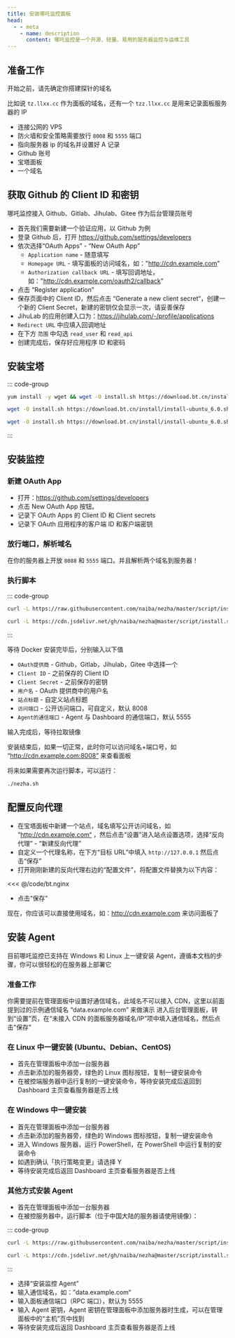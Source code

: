 ```yaml
---
title: 安装哪吒监控面板
head:
  - - meta
    - name: description
      content: 哪吒监控是一个开源、轻量、易用的服务器监控与运维工具
---
```


## 准备工作

开始之前，请先确定你搭建探针的域名

比如说 `tz.llxx.cc` 作为面板的域名，还有一个 `tzz.llxx.cc` 是用来记录面板服务器的 IP

- 连接公网的 VPS
- 防火墙和安全策略需要放行 `8008` 和 `5555` 端口
- 指向服务器 ip 的域名并设置好 A 记录
- Github 账号
- 宝塔面板
- 一个域名

<Links :items="[
{ name: 'GitHub项目 - 哪吒监控', desc:'开源、轻量、易用的服务器监控与运维工具',  image:'https://nezha.wiki/logo.png',link: 'https://github.com/naiba/nezha' },
{ name: '官方WiKi - 哪吒监控', desc:'开源、轻量、易用的服务器监控与运维工具',  image:'https://nezha.wiki/logo.png',link: 'https://nezha.wiki/' },
]" />

## 获取 Github 的 Client ID 和密钥

哪吒监控接入 Github、Gitlab、Jihulab、Gitee 作为后台管理员账号

- 首先我们需要新建一个验证应用，以 Github 为例
- 登录 Github 后，打开 <https://github.com/settings/developers>
- 依次选择“OAuth Apps” - “New OAuth App”
  - `Application name` - 随意填写
  - `Homepage URL` - 填写面板的访问域名，如："<http://cdn.example.com>"
  - `Authorization callback URL` - 填写回调地址，如："<http://cdn.example.com/oauth2/callback>"
- 点击 “Register application”
- 保存页面中的 Client ID，然后点击 “Generate a new client secret“，创建一个新的 Client Secret，新建的密钥仅会显示一次，请妥善保存
- JihuLab 的应用创建入口为：https://jihulab.com/-/profile/applications
- `Redirect URL` 中应填入回调地址
- 在下方 `范围` 中勾选 `read_user` 和 `read_api`
- 创建完成后，保存好应用程序 ID 和密码

## 安装宝塔

::: code-group

```sh [Centos]
yum install -y wget && wget -O install.sh https://download.bt.cn/install/install_6.0.sh && sh install.sh ed8484bec
```

```sh [Ubuntu/Deepin]
wget -O install.sh https://download.bt.cn/install/install-ubuntu_6.0.sh && sudo bash install.sh ed8484bec
```

```sh [Debian]
wget -O install.sh https://download.bt.cn/install/install-ubuntu_6.0.sh && bash install.sh ed8484bec
```

:::

## 安装监控

### 新建 OAuth App

- 打开：https://github.com/settings/developers
- 点击 New OAuth App 按钮。
- 记录下 OAuth Apps 的 Client ID 和 Client secrets
- 记录下 OAuth 应用程序的客户端 ID 和客户端密钥

### 放行端口，解析域名

在你的服务器上开放 `8088` 和 `5555` 端口。并且解析两个域名到服务器！

### 执行脚本

::: code-group

```sh [国外机]
curl -L https://raw.githubusercontent.com/naiba/nezha/master/script/install.sh  -o nezha.sh && chmod +x nezha.sh && sudo ./nezha.sh
```

```sh [国内机]
curl -L https://cdn.jsdelivr.net/gh/naiba/nezha@master/script/install.sh -o nezha.sh && chmod +x nezha.sh && sudo CN=true ./nezha.sh
```

:::

等待 Docker 安装完毕后，分别输入以下值

- `OAuth提供商` - Github，Gitlab，Jihulab，Gitee 中选择一个
- `Client ID` - 之前保存的 Client ID
- `Client Secret` - 之前保存的密钥
- `用户名` - OAuth 提供商中的用户名
- `站点标题` - 自定义站点标题
- `访问端口` - 公开访问端口，可自定义，默认 8008
- `Agent的通信端口` - Agent 与 Dashboard 的通信端口，默认 5555

输入完成后，等待拉取镜像

安装结束后，如果一切正常，此时你可以访问域名+端口号，如 “http://cdn.example.com:8008” 来查看面板

将来如果需要再次运行脚本，可以运行：

```sh
./nezha.sh
```

## 配置反向代理

- 在宝塔面板中新建一个站点，域名填写公开访问域名，如 “http://cdn.example.com“ ，然后点击“设置”进入站点设置选项，选择“反向代理” - “新建反向代理”
- 自定义一个代理名称，在下方“目标 URL”中填入 `http://127.0.0.1` 然后点击“保存”
- 打开刚刚新建的反向代理右边的“配置文件”，将配置文件替换为以下内容：

<<< @/code/bt.nginx

- 点击“保存”

现在，你应该可以直接使用域名，如：http://cdn.example.com 来访问面板了

## 安装 Agent

目前哪吒监控已支持在 Windows 和 Linux 上一键安装 Agent，遵循本文档的步骤，你可以很轻松的在服务器上部署它

### 准备工作

你需要提前在管理面板中设置好通信域名，此域名不可以接入 CDN，这里以前面提到过的示例通信域名 “data.example.com” 来做演示
进入后台管理面板，转到“设置”页，在“未接入 CDN 的面板服务器域名/IP”项中填入通信域名，然后点击"保存"

### 在 Linux 中一键安装 (Ubuntu、Debian、CentOS)

- 首先在管理面板中添加一台服务器
- 点击新添加的服务器旁，绿色的 Linux 图标按钮，复制一键安装命令
- 在被控端服务器中运行复制的一键安装命令，等待安装完成后返回到 Dashboard 主页查看服务器是否上线

### 在 Windows 中一键安装

- 首先在管理面板中添加一台服务器
- 点击新添加的服务器旁，绿色的 Windows 图标按钮，复制一键安装命令
- 进入 Windows 服务器，运行 PowerShell，在 PowerShell 中运行复制的安装命令
- 如遇到确认「执行策略变更」请选择 Y
- 等待安装完成后返回 Dashboard 主页查看服务器是否上线

### 其他方式安装 Agent

- 首先在管理面板中添加一台服务器
- 在被控服务器中，运行脚本（位于中国大陆的服务器请使用镜像）：

::: code-group

```sh [国外机]
curl -L https://raw.githubusercontent.com/naiba/nezha/master/script/install.sh  -o nezha.sh && chmod +x nezha.sh && sudo ./nezha.sh
```

```sh [国内机]
curl -L https://cdn.jsdelivr.net/gh/naiba/nezha@master/script/install.sh -o nezha.sh && chmod +x nezha.sh && sudo CN=true ./nezha.sh
```

:::

- 选择“安装监控 Agent”
- 输入通信域名，如：”data.example.com“
- 输入面板通信端口（RPC 端口），默认为 5555
- 输入 Agent 密钥，Agent 密钥在管理面板中添加服务器时生成，可以在管理面板中的“主机”页中找到
- 等待安装完成后返回 Dashboard 主页查看服务器是否上线
